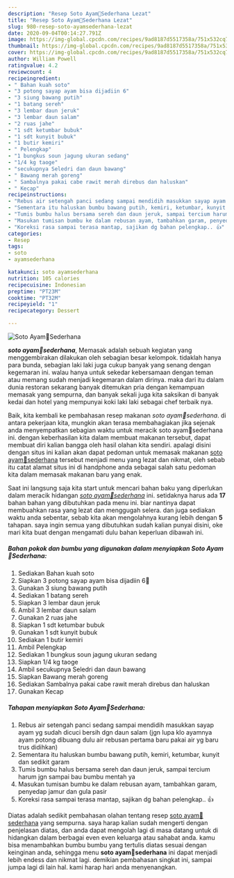 ```yaml
---
description: "Resep Soto Ayam🐔Sederhana Lezat"
title: "Resep Soto Ayam🐔Sederhana Lezat"
slug: 980-resep-soto-ayamsederhana-lezat
date: 2020-09-04T00:14:27.791Z
image: https://img-global.cpcdn.com/recipes/9ad8187d5517358a/751x532cq70/soto-ayam🐔sederhana-foto-resep-utama.jpg
thumbnail: https://img-global.cpcdn.com/recipes/9ad8187d5517358a/751x532cq70/soto-ayam🐔sederhana-foto-resep-utama.jpg
cover: https://img-global.cpcdn.com/recipes/9ad8187d5517358a/751x532cq70/soto-ayam🐔sederhana-foto-resep-utama.jpg
author: William Powell
ratingvalue: 4.2
reviewcount: 4
recipeingredient:
- " Bahan kuah soto"
- "3 potong sayap ayam bisa dijadiin 6"
- "3 siung bawang putih"
- "1 batang sereh"
- "3 lembar daun jeruk"
- "3 lembar daun salam"
- "2 ruas jahe"
- "1 sdt ketumbar bubuk"
- "1 sdt kunyit bubuk"
- "1 butir kemiri"
- " Pelengkap"
- "1 bungkus soun jagung ukuran sedang"
- "1/4 kg taoge"
- "secukupnya Seledri dan daun bawang"
- " Bawang merah goreng"
- " Sambalnya pakai cabe rawit merah direbus dan haluskan"
- " Kecap"
recipeinstructions:
- "Rebus air setengah panci sedang sampai mendidih masukkan sayap ayam yg sudah dicuci bersih dgn daun salam (jgn lupa klo ayamnya ayam potong dibuang dulu air rebusan pertama baru pakai air yg baru trus didihkan)"
- "Sementara itu haluskan bumbu bawang putih, kemiri, ketumbar, kunyit dan sedikit garam"
- "Tumis bumbu halus bersama sereh dan daun jeruk, sampai tercium harum jgn sampai bau bumbu mentah ya"
- "Masukan tumisan bumbu ke dalam rebusan ayam, tambahkan garam, penyedap jamur dan gula pasir"
- "Koreksi rasa sampai terasa mantap, sajikan dg bahan pelengkap.. 👍"
categories:
- Resep
tags:
- soto
- ayamsederhana

katakunci: soto ayamsederhana 
nutrition: 105 calories
recipecuisine: Indonesian
preptime: "PT23M"
cooktime: "PT32M"
recipeyield: "1"
recipecategory: Dessert

---
```



![Soto Ayam🐔Sederhana](https://img-global.cpcdn.com/recipes/9ad8187d5517358a/751x532cq70/soto-ayam🐔sederhana-foto-resep-utama.jpg)

<b><i>soto ayam🐔sederhana</i></b>, Memasak adalah sebuah kegiatan yang menggembirakan dilakukan oleh sebagian besar kelompok. tidaklah hanya para bunda, sebagian laki laki juga cukup banyak yang senang dengan kegemaran ini. walau hanya untuk sekedar kebersamaan dengan teman atau memang sudah menjadi kegemaran dalam dirinya. maka dari itu dalam dunia restoran sekarang banyak ditemukan pria dengan kemampuan memasak yang sempurna, dan banyak sekali juga kita saksikan di banyak kedai dan hotel yang mempunyai koki laki laki sebagai chef terbaik nya.



Baik, kita kembali ke pembahasan resep makanan <i>soto ayam🐔sederhana</i>. di antara pekerjaan kita, mungkin akan terasa membahagiakan jika sejenak anda menyempatkan sebagian waktu untuk meracik soto ayam🐔sederhana ini. dengan keberhasilan kita dalam membuat makanan tersebut, dapat membuat diri kalian bangga oleh hasil olahan kita sendiri. apalagi disini dengan situs ini kalian akan dapat pedoman untuk memasak makanan <u>soto ayam🐔sederhana</u> tersebut menjadi menu yang lezat dan nikmat, oleh sebab itu catat alamat situs ini di handphone anda sebagai salah satu pedoman kita dalam memasak makanan baru yang enak.


Saat ini langsung saja kita start untuk mencari bahan baku yang diperlukan dalam meracik hidangan <u><i>soto ayam🐔sederhana</i></u> ini. setidaknya harus ada <b>17</b> bahan bahan yang dibutuhkan pada menu ini. biar nantinya dapat membuahkan rasa yang lezat dan menggugah selera. dan juga sediakan waktu anda sebentar, sebab kita akan mengolahnya kurang lebih dengan <b>5</b> tahapan. saya ingin semua yang dibutuhkan sudah kalian punyai disini, oke mari kita buat dengan mengamati dulu bahan keperluan dibawah ini.

<!--inarticleads1-->

##### Bahan pokok dan bumbu yang digunakan dalam menyiapkan Soto Ayam🐔Sederhana:

1. Sediakan  Bahan kuah soto
1. Siapkan 3 potong sayap ayam bisa dijadiin 6🤣
1. Gunakan 3 siung bawang putih
1. Sediakan 1 batang sereh
1. Siapkan 3 lembar daun jeruk
1. Ambil 3 lembar daun salam
1. Gunakan 2 ruas jahe
1. Siapkan 1 sdt ketumbar bubuk
1. Gunakan 1 sdt kunyit bubuk
1. Sediakan 1 butir kemiri
1. Ambil  Pelengkap
1. Sediakan 1 bungkus soun jagung ukuran sedang
1. Siapkan 1/4 kg taoge
1. Ambil secukupnya Seledri dan daun bawang
1. Siapkan  Bawang merah goreng
1. Sediakan  Sambalnya pakai cabe rawit merah direbus dan haluskan
1. Gunakan  Kecap




<!--inarticleads2-->

##### Tahapan menyiapkan Soto Ayam🐔Sederhana:

1. Rebus air setengah panci sedang sampai mendidih masukkan sayap ayam yg sudah dicuci bersih dgn daun salam (jgn lupa klo ayamnya ayam potong dibuang dulu air rebusan pertama baru pakai air yg baru trus didihkan)
1. Sementara itu haluskan bumbu bawang putih, kemiri, ketumbar, kunyit dan sedikit garam
1. Tumis bumbu halus bersama sereh dan daun jeruk, sampai tercium harum jgn sampai bau bumbu mentah ya
1. Masukan tumisan bumbu ke dalam rebusan ayam, tambahkan garam, penyedap jamur dan gula pasir
1. Koreksi rasa sampai terasa mantap, sajikan dg bahan pelengkap.. 👍




Diatas adalah sedikit pembahasan olahan tentang resep <u>soto ayam🐔sederhana</u> yang sempurna. saya harap kalian sudah mengerti dengan penjelasan diatas, dan anda dapat mengolah lagi di masa datang untuk di hidangkan dalam berbagai even even keluarga atau sahabat anda. kamu bisa menambahkan bumbu bumbu yang tertulis diatas sesuai dengan keinginan anda, sehingga menu <b>soto ayam🐔sederhana</b> ini dapat menjadi lebih endess dan nikmat lagi. demikian pembahasan singkat ini, sampai jumpa lagi di lain hal. kami harap hari anda menyenangkan.
